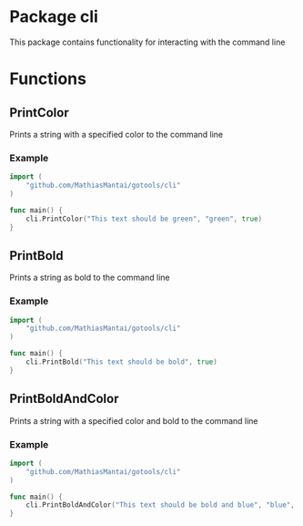 # Package cli

This package contains functionality for interacting with the command line


# Functions

## PrintColor
Prints a string with a specified color to the command line

### Example

```go
import (
    "github.com/MathiasMantai/gotools/cli"
)

func main() {
    cli.PrintColor("This text should be green", "green", true)
}
```

## PrintBold
Prints a string as bold to the command line

### Example

```go
import (
    "github.com/MathiasMantai/gotools/cli"
)

func main() {
    cli.PrintBold("This text should be bold", true)
}
```


## PrintBoldAndColor
Prints a string with a specified color and bold to the command line

### Example

```go
import (
    "github.com/MathiasMantai/gotools/cli"
)

func main() {
    cli.PrintBoldAndColor("This text should be bold and blue", "blue", true)
}
```



